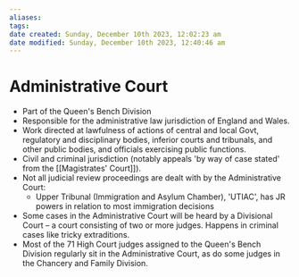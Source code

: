 ```yaml
---
aliases: 
tags: 
date created: Sunday, December 10th 2023, 12:02:23 am
date modified: Sunday, December 10th 2023, 12:40:46 am
---
```


# Administrative Court

- Part of the Queen's Bench Division
- Responsible for the administrative law jurisdiction of England and Wales.
- Work directed at lawfulness of actions of central and local Govt, regulatory and disciplinary bodies, inferior courts and tribunals, and other public bodies, and officials exercising public functions.
- Civil and criminal jurisdiction (notably appeals 'by way of case stated' from the [[Magistrates' Court]]).
- Not all judicial review proceedings are dealt with by the Administrative Court:
	- Upper Tribunal (Immigration and Asylum Chamber), 'UTIAC', has JR powers in relation to most immigration decisions
- Some cases in the Administrative Court will be heard by a Divisional Court – a court consisting of two or more judges. Happens in criminal cases like tricky extraditions.
- Most of the 71 High Court judges assigned to the Queen's Bench Division regularly sit in the Administrative Court, as do some judges in the Chancery and Family Division.
